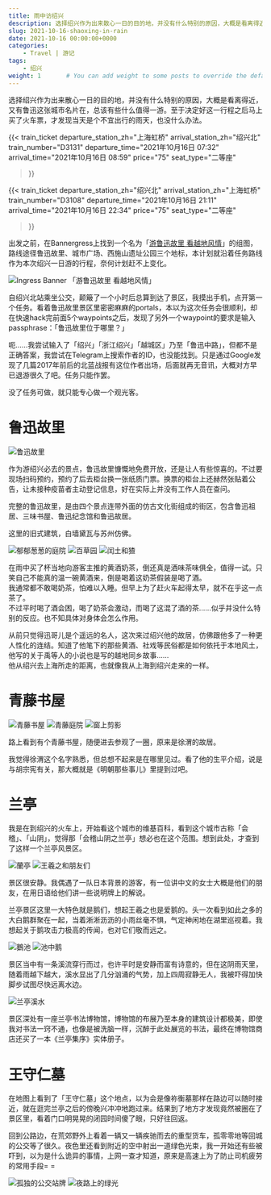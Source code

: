 ```yaml
---
title: 雨中访绍兴
description: 选择绍兴作为出来散心一日的目的地，并没有什么特别的原因，大概是看离得近，又有鲁迅这张城市名片在，总该有些什么值得一游。
slug: 2021-10-16-shaoxing-in-rain
date: 2021-10-16 00:00:00+0000
categories:
    - Travel | 游记
tags:
    - 绍兴
weight: 1       # You can add weight to some posts to override the default sorting (date descending)
---
```

选择绍兴作为出来散心一日的目的地，并没有什么特别的原因，大概是看离得近，又有鲁迅这张城市名片在，总该有些什么值得一游。至于决定好这一行程之后马上买了火车票，才发现当天是个不宜出行的雨天，也没什么办法。

{{< train_ticket 
    departure_station_zh="上海虹桥"
    arrival_station_zh="绍兴北"
    train_number="D3131"
    departure_time="2021年10月16日 07:32"
    arrival_time="2021年10月16日 08:59"
    price="75"
	seat_type="二等座"
>}}

{{< train_ticket 
    departure_station_zh="绍兴北"
    arrival_station_zh="上海虹桥"
    train_number="D3108"
    departure_time="2021年10月16日 21:11"
    arrival_time="2021年10月16日 22:34"
    price="75"
	seat_type="二等座"
>}}

出发之前，在Bannergress上找到一个名为「[游鲁迅故里 看越地风情](https://bannergress.com/banner/%E6%B8%B8%E9%B2%81%E8%BF%85%E6%95%85%E9%87%8C-%E7%9C%8B%E8%B6%8A%E5%9C%B0%E9%A3%8E%E6%83%85-378d)」的组图，路线途径鲁迅故里、城市广场、西施山遗址公园三个地标，本计划就沿着任务路线作为本次绍兴一日游的行程，奈何计划赶不上变化。

![Ingress Banner 「游鲁迅故里 看越地风情」](https://api.bannergress.com/bnrs/pictures/67cfcac7716502206da6def56eccf65e)

自绍兴北站乘坐公交，颠簸了一个小时后总算到达了景区，我摸出手机，点开第一个任务。看着鲁迅故里景区里密密麻麻的portals，本以为这次任务会很顺利，却在快速hack完前面5个waypoints之后，发现了另外一个waypoint的要求是输入passphrase：「鲁迅故里位于哪里？」

呃……我尝试输入了「绍兴」「浙江绍兴」「越城区」乃至「鲁迅中路」，但都不是正确答案，我尝试在Telegram上搜索作者的ID，也没能找到。只是通过Google发现了几篇2017年前后的北蓝战报有这位作者出场，后面就再无音讯，大概对方早已退游很久了吧。任务只能作罢。

没了任务可做，就只能专心做一个观光客。

# 鲁迅故里

![鲁迅故里](PXL_20211016_021819420_luxun_native_place.jpg)

作为游绍兴必去的景点，鲁迅故里慷慨地免费开放，还是让人有些惊喜的。不过要现场扫码预约，预约了后去柜台换一张纸质门票。换票的柜台上还赫然张贴着公告，让未接种疫苗者主动登记信息，好在实际上并没有工作人员在查问。

完整的鲁迅故里，是由四个景点连带外面的仿古文化街组成的街区，包含鲁迅祖居、三味书屋、鲁迅纪念馆和鲁迅故居。

这里的旧式建筑，白墙黛瓦与苏州仿佛。

![郁郁葱葱的庭院](PXL_20211016_050057843-lu-xun-home.jpg) ![百草园](PXL_20211016_051044109_baicaoyuan.jpg) ![闰土和猹](PXL_20211016_052711519_runtu.jpg)

在雨中买了杯当地向游客主推的黄酒奶茶，倒还真是酒味茶味俱全，值得一试。只笑自己不能真的温一碗黄酒来，倒是喝着这奶茶假装是喝了酒。  
我通常都不敢喝奶茶，怕难以入睡。但早上为了赶火车起得太早，就不在乎这一点茶了。  
不过平时喝了酒会困，喝了奶茶会激动，而喝了这混了酒的茶……似乎并没什么特别的反应。也不知具体对身体会怎么作用。

从前只觉得迅哥儿是个遥远的名人，这次来过绍兴他的故居，仿佛跟他多了一种更人性化的连结。知道了他笔下的那些黄酒、社戏等民俗都是如何依托于本地风土，他写的关于禹等人的小说也是写的越地同乡故事……  
他从绍兴去上海所走的距离，也就像我从上海到绍兴走来的一样。

# 青藤书屋

![青藤书屋](PXL_20211016_061709905_qingtengshuwu.jpg) ![青藤庭院](PXL_20211016_061644320_qingteng_yard.jpg) ![窗上剪影](PXL_20211016_061216113_silouette.jpg)

路上看到有个青藤书屋，随便进去参观了一圈，原来是徐渭的故居。

我觉得徐渭这个名字熟悉，但总想不起来是在哪里见过。看了他的生平介绍，说是与胡宗宪有关，那大概就是《明朝那些事儿》里提到过吧。

# 兰亭

我是在到绍兴的火车上，开始看这个城市的维基百科，看到这个城市古称「会稽」、「山阴」，觉得那「会稽山阴之兰亭」想必也在这个范围。想到此处，才查到了这样一个兰亭风景区。

![蘭亭](PXL_20211016_074404973-lanting.jpg) ![王羲之和朋友们](PXL_20211016_074507467-wang-xizhi-and-friends.jpg) 

景区很安静。我偶遇了一队日本背景的游客，有一位讲中文的女士大概是他们的朋友，在用日语给他们讲一些说明牌上的解说。

兰亭景区这里一大特色就是鹅们，想起王羲之也是爱鹅的。头一次看到如此之多的大白鹅群聚在一起，当着淅淅沥沥的小雨丝毫不惧，气定神闲地在湖里巡视着。我想起关于鹅攻击力极高的传闻，也对它们敬而远之。

![鵝池](PXL_20211016_075454638-geese-pond.jpg) ![池中鹅](PXL_20211016_075310701-geese-in-pond.jpg)

景区当中有一条溪流穿行而过，也许平时是安静而富有诗意的，但在这阴雨天里，随着雨越下越大，溪水显出了几分汹涌的气势，加上四周寂静无人，我被吓得加快脚步试图尽快远离水边。

![兰亭溪水](PXL_20211016_082232155_lanting_river.jpg)

景区深处有一座兰亭书法博物馆，博物馆的布展乃至本身的建筑设计都极美，即使我对书法一窍不通，也像是被洗脑一样，沉醉于此处展览的书法，最终在博物馆商店还买了一本《兰亭集序》实体册子。

# 王守仁墓

在地图上看到了「王守仁墓」这个地点，以为会是像祢衡墓那样在路边可以随时接近，就在逛完兰亭之后的傍晚兴冲冲地跑过来。结果到了地方才发现竟然被圈在了景区里，看着门口明晃晃的闭园时间傻了眼，只好往回返。

回到公路边，在荒郊野外上看着一辆又一辆疾驰而去的重型货车，孤零零地等回城的公交等了很久。夜色里还看到附近的空中射出一道绿色光束，我一开始还有些被吓到，以为是什么诡异的事情，上网一查才知道，原来是高速上为了防止司机疲劳的常用手段= =

![孤独的公交站牌](PXL_20211016_095428696_lonely_bus_stop.jpg) ![夜路上的绿光](PXL_20211016_095141007_green_laser.jpg)
